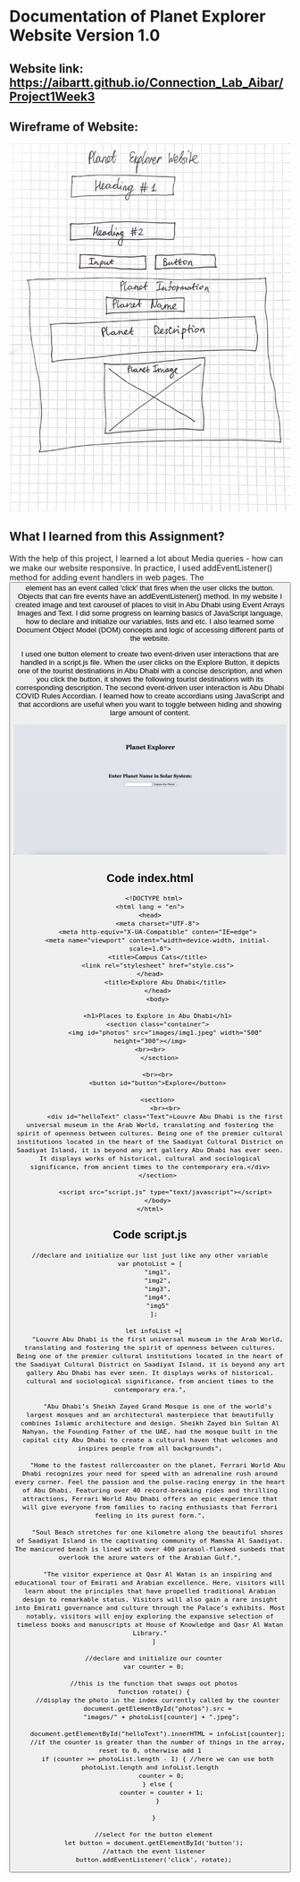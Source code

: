 
# Documentation of Planet Explorer Website Version 1.0

## Website link: https://aibartt.github.io/Connection_Lab_Aibar/Project1Week3

## Wireframe of Website: 
![](images/1.png)

## What I learned from this Assignment?

With the help of this project, I learned a lot about Media queries - how can we make our website responsive. In practice, I used addEventListener() method for adding event handlers in web pages. The <button> element has an event called 'click' that fires when the user clicks the button. Objects that can fire events have an addEventListener() method. In my website I created image and text carousel of places to visit in Abu Dhabi using Event Arrays Images and Text. I did some progress on learning basics of JavaScript language, how to declare and initialize our variables, lists and etc. I also learned some Document Object Model (DOM) concepts and logic of accessing different parts of the website.
  
  I used one button element to create two event-driven user interactions that are handled in a script.js file. When the user clicks on the Explore Button, it depicts one of the tourist destinations in Abu Dhabi with a concise description, and when you click the button, it shows the following tourist destinations with its corresponding description. The second event-driven user interaction is Abu Dhabi COVID Rules Accordian. I learned how to create accordians using JavaScript and that accordions are useful when you want to toggle between hiding and showing large amount of content.
  
  ![](images/2.png)


## Code index.html
  
	  <!DOCTYPE html>
	<html lang = "en">
	<head>
		<meta charset="UTF-8">
		<meta http-equiv="X-UA-Compatible" conten="IE=edge">
		<meta name="viewport" content="width=device-width, initial-scale=1.0">
		<title>Campus Cats</title>
		<link rel="stylesheet" href="style.css">
	</head>
			<title>Explore Abu Dhabi</title>
		</head>
		<body>

		<h1>Places to Explore in Abu Dhabi</h1>
		<section class="container">
		    <img id="photos" src="images/img1.jpeg" width="500" height="300"></img>
			    <br><br>		    
		 </section>

		<br><br>
		<button id="button">Explore</button>

		<section>
		    <br><br>
		    <div id="helloText" class="Text">Louvre Abu Dhabi is the first universal museum in the Arab World, translating and fostering the spirit of openness between cultures. Being one of the premier cultural institutions located in the heart of the Saadiyat Cultural District on Saadiyat Island, it is beyond any art gallery Abu Dhabi has ever seen. It displays works of historical, cultural and sociological significance, from ancient times to the contemporary era.</div>
		</section>

			<script src="script.js" type="text/javascript"></script>
		</body>
	</html>

## Code script.js

	//declare and initialize our list just like any other variable
	var photoList = [
	    "img1",
	    "img2",
	    "img3",
	    "img4",
	    "img5"
	  ];

	  let infoList =[
	    "Louvre Abu Dhabi is the first universal museum in the Arab World, translating and fostering the spirit of openness between cultures. Being one of the premier cultural institutions located in the heart of the Saadiyat Cultural District on Saadiyat Island, it is beyond any art gallery Abu Dhabi has ever seen. It displays works of historical, cultural and sociological significance, from ancient times to the contemporary era.",

	    "Abu Dhabi’s Sheikh Zayed Grand Mosque is one of the world’s largest mosques and an architectural masterpiece that beautifully combines Islamic architecture and design. Sheikh Zayed bin Sultan Al Nahyan, the Founding Father of the UAE, had the mosque built in the capital city Abu Dhabi to create a cultural haven that welcomes and inspires people from all backgrounds",

	    "Home to the fastest rollercoaster on the planet, Ferrari World Abu Dhabi recognizes your need for speed with an adrenaline rush around every corner. Feel the passion and the pulse-racing energy in the heart of Abu Dhabi. Featuring over 40 record-breaking rides and thrilling attractions, Ferrari World Abu Dhabi offers an epic experience that will give everyone from families to racing enthusiasts that Ferrari feeling in its purest form.",

	    "Soul Beach stretches for one kilometre along the beautiful shores of Saadiyat Island in the captivating community of Mamsha Al Saadiyat. The manicured beach is lined with over 400 parasol-flanked sunbeds that overlook the azure waters of the Arabian Gulf.",

	    "The visitor experience at Qasr Al Watan is an inspiring and educational tour of Emirati and Arabian excellence. Here, visitors will learn about the principles that have propelled traditional Arabian design to remarkable status. Visitors will also gain a rare insight into Emirati governance and culture through the Palace’s exhibits. Most notably, visitors will enjoy exploring the expansive selection of timeless books and manuscripts at House of Knowledge and Qasr Al Watan Library."
	  ]

	  //declare and initialize our counter
	  var counter = 0;

	  //this is the function that swaps out photos
	  function rotate() {
	    //display the photo in the index currently called by the counter
	    document.getElementById("photos").src =
	      "images/" + photoList[counter] + ".jpeg";

	    document.getElementById("helloText").innerHTML = infoList[counter];
	    //if the counter is greater than the number of things in the array, reset to 0, otherwise add 1
	    if (counter >= photoList.length - 1) { //here we can use both photoList.length and infoList.length
	      counter = 0;
	    } else {
	      counter = counter + 1;
	    }

	  }

	  //select for the button element
	  let button = document.getElementById('button');
	  //attach the event listener
	  button.addEventListener('click', rotate);

